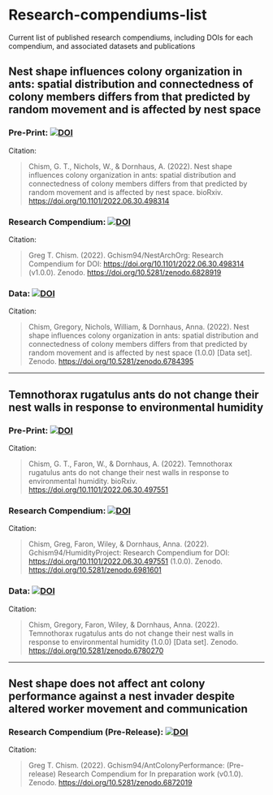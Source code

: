 # Research-compendiums-list
Current list of published research compendiums, including DOIs for each compendium, and associated datasets and publications 

## Nest shape influences colony organization in ants: spatial distribution and connectedness of colony members differs from that predicted by random movement and is affected by nest space

### Pre-Print: [![DOI](https://img.shields.io/badge/DOI-10.1101%2F2022.06.30.498314-blue)](https://www.biorxiv.org/content/10.1101/2022.06.30.498314v1.abstract)

Citation: 
>Chism, G. T., Nichols, W., & Dornhaus, A. (2022). Nest shape influences colony organization in ants: spatial distribution and connectedness of colony members differs from that predicted by random movement and is affected by nest space. bioRxiv. https://doi.org/10.1101/2022.06.30.498314 

### Research Compendium: [![DOI](https://zenodo.org/badge/DOI/10.5281/zenodo.6828919.svg)](https://doi.org/10.5281/zenodo.6828919) 

Citation:
> Greg T. Chism. (2022). Gchism94/NestArchOrg: Research Compendium for DOI: https://doi.org/10.1101/2022.06.30.498314 (v1.0.0). Zenodo. https://doi.org/10.5281/zenodo.6828919

### Data: [![DOI](https://zenodo.org/badge/DOI/10.5281/zenodo.6784395.svg)](https://doi.org/10.5281/zenodo.6784395)

Citation: 
> Chism, Gregory, Nichols, William, & Dornhaus, Anna. (2022). Nest shape influences colony organization in ants: spatial distribution and connectedness of colony members differs from that predicted by random movement and is affected by nest space (1.0.0) [Data set]. Zenodo. https://doi.org/10.5281/zenodo.6784395

***

## Temnothorax rugatulus ants do not change their nest walls in response to environmental humidity 

### Pre-Print: [![DOI](https://img.shields.io/badge/DOI-10.1101%2F2022.06.30.497551-blue)](https://www.biorxiv.org/content/10.1101/2022.06.30.497551v1.abstract) 

Citation: 
> Chism, G. T., Faron, W., & Dornhaus, A. (2022). Temnothorax rugatulus ants do not change their nest walls in response to environmental humidity. bioRxiv. https://doi.org/10.1101/2022.06.30.497551 

### Research Compendium: [![DOI](https://zenodo.org/badge/DOI/10.5281/zenodo.6981601.svg)](https://doi.org/10.5281/zenodo.6981601)

Citation:
> Chism, Greg, Faron, Wiley, & Dornhaus, Anna. (2022). Gchism94/HumidityProject: Research Compendium for DOI: https://doi.org/10.1101/2022.06.30.497551 (1.0.0). Zenodo. https://doi.org/10.5281/zenodo.6981601

### Data: [![DOI](https://zenodo.org/badge/DOI/10.5281/zenodo.6780270.svg)](https://doi.org/10.5281/zenodo.6780270)

Citation: 
> Chism, Gregory, Faron, Wiley, & Dornhaus, Anna. (2022). Temnothorax rugatulus ants do not change their nest walls in response to environmental humidity (1.0.0) [Data set]. Zenodo. https://doi.org/10.5281/zenodo.6780270

***

## Nest shape does not affect ant colony performance against a nest invader despite altered worker movement and communication

### Research Compendium (Pre-Release): [![DOI](https://zenodo.org/badge/DOI/10.5281/zenodo.6872019.svg)](https://doi.org/10.5281/zenodo.6872019)

Citation: 
> Greg T. Chism. (2022). Gchism94/AntColonyPerformance: (Pre-release) Research Compendium for In preparation work (v0.1.0). Zenodo. https://doi.org/10.5281/zenodo.6872019
